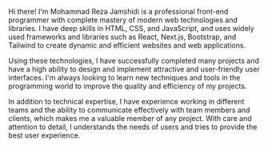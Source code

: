 Hi there! I'm Mohammad Reza Jamshidi is a professional front-end programmer with complete mastery of modern web technologies and libraries. I have deep skills in HTML, CSS, and JavaScript, and uses widely used frameworks and libraries such as React, Next.js, Bootstrap, and Tailwind to create dynamic and efficient websites and web applications.

Using these technologies, I have successfully completed many projects and have a high ability to design and implement attractive and user-friendly user interfaces. I'm always looking to learn new techniques and tools in the programming world to improve the quality and efficiency of my projects.

In addition to technical expertise, I have experience working in different teams and the ability to communicate effectively with team members and clients, which makes me a valuable member of any project. With care and attention to detail, I understands the needs of users and tries to provide the best user experience.
